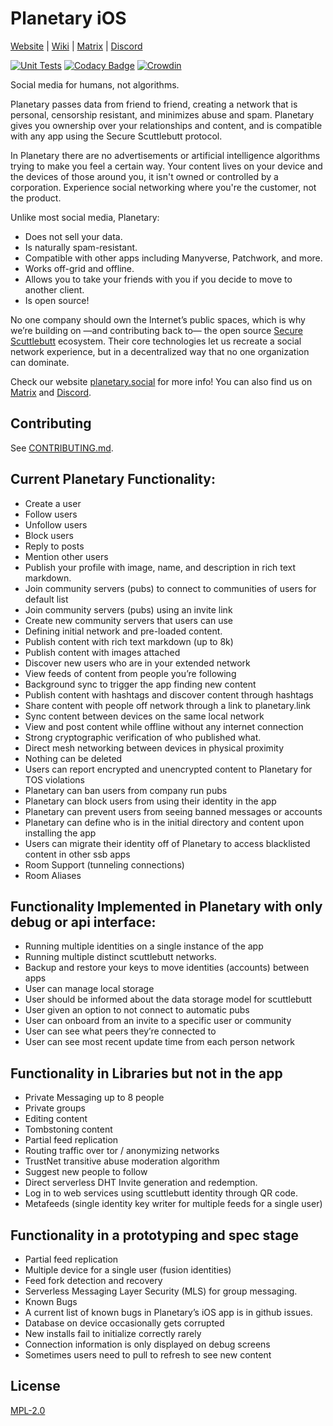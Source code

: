 # Planetary iOS

[Website](https://planetary.social) | [Wiki](https://github.com/planetary-social/planetary-ios/wiki) | [Matrix](https://matrix.to/#/#planetary:matrix.org) | [Discord](https://discord.gg/aNgVthyHac)

[![Unit Tests](https://github.com/planetary-social/planetary-ios/actions/workflows/main.yml/badge.svg)](https://github.com/planetary-social/planetary-ios/actions) [![Codacy Badge](https://app.codacy.com/project/badge/Grade/10d7934ffe4a46f380ff35951cc482e8)](https://www.codacy.com/gh/planetary-social/planetary-ios/dashboard?utm_source=github.com&amp;utm_medium=referral&amp;utm_content=planetary-social/planetary-ios&amp;utm_campaign=Badge_Grade) [![Crowdin](https://badges.crowdin.net/planetary/localized.svg)](https://crowdin.com/project/planetary)

Social media for humans, not algorithms.

Planetary passes data from friend to friend, creating a network that is personal, censorship resistant, and minimizes abuse and spam. Planetary gives you ownership over your relationships and content, and is compatible with any app using the Secure Scuttlebutt protocol.

In Planetary there are no advertisements or artificial intelligence algorithms trying to make you feel a certain way. Your content lives on your device and the devices of those around you, it isn't owned or controlled by a corporation. Experience social networking where you're the customer, not the product.

Unlike most social media, Planetary:
* Does not sell your data.
* Is naturally spam-resistant.
* Compatible with other apps including Manyverse, Patchwork, and more.
* Works off-grid and offline.
* Allows you to take your friends with you if you decide to move to another client.
* Is open source!

No one company should own the Internet’s public spaces, which is why we’re building on —and contributing back to— the open source [Secure Scuttlebutt](https://scuttlebutt.nz/) ecosystem. Their core technologies let us recreate a social network experience, but in a decentralized way that no one organization can dominate.

Check our website [planetary.social](https://planetary.social/) for more info! You can also find us on [Matrix](https://matrix.to/#/#planetary:matrix.org) and [Discord](https://discord.gg/aNgVthyHac).

## Contributing

See [CONTRIBUTING.md](CONTRIBUTING.md).

## Current Planetary Functionality:
* Create a user
* Follow users
* Unfollow users
* Block users
* Reply to posts
* Mention other users
* Publish your profile with image, name, and description in rich text markdown.
* Join community servers (pubs) to connect to communities of users for default list
* Join community servers (pubs) using an invite link
* Create new community servers that users can use
* Defining initial network and pre-loaded content. 
* Publish content with rich text markdown (up to 8k)
* Publish content with images attached
* Discover new users who are in your extended network
* View feeds of content from people you’re following
* Background sync to trigger the app finding new content 
* Publish content with hashtags and discover content through hashtags
* Share content with people off network through a link to planetary.link
* Sync content between devices on the same local network
* View and post content while offline without any internet connection
* Strong cryptographic verification of who published what.
* Direct mesh networking between devices in physical proximity
* Nothing can be deleted
* Users can report encrypted and unencrypted content to Planetary for TOS violations
* Planetary can ban users from company run pubs
* Planetary can block users from using their identity in the app
* Planetary can prevent users from seeing banned messages or accounts
* Planetary can define who is in the initial directory and content upon installing the app
* Users can migrate their identity off of Planetary to access blacklisted content in other ssb apps
* Room Support (tunneling connections)
* Room Aliases

## Functionality Implemented in Planetary with only debug or api interface:
* Running multiple identities on a single instance of the app
* Running multiple distinct scuttlebutt networks.
* Backup and restore your keys to move identities (accounts) between apps
* User can manage local storage
* User should be informed about the data storage model for scuttlebutt
* User given an option to not connect to automatic pubs
* User can onboard from an invite to a specific user or community
* User can see what peers they’re connected to
* User can see most recent update time from each person network


## Functionality in Libraries but not in the app
* Private Messaging up to 8 people
* Private groups
* Editing content
* Tombstoning content
* Partial feed replication
* Routing traffic over tor / anonymizing networks
* TrustNet transitive abuse moderation algorithm
* Suggest new people to follow
* Direct serverless DHT Invite generation and redemption. 
* Log in to web services using scuttlebutt identity through QR code.
* Metafeeds (single identity key writer for multiple feeds for a single user)

## Functionality in a prototyping and spec stage
* Partial feed replication
* Multiple device for a single user (fusion identities) 
* Feed fork detection and recovery
* Serverless Messaging Layer Security (MLS) for group messaging. 
* Known Bugs
* A current list of known bugs in Planetary’s iOS app is in github issues. 
* Database on device occasionally gets corrupted
* New installs fail to initialize correctly rarely
* Connection information is only displayed on debug screens
* Sometimes users need to pull to refresh to see new content

## License

[MPL-2.0](LICENSE)
